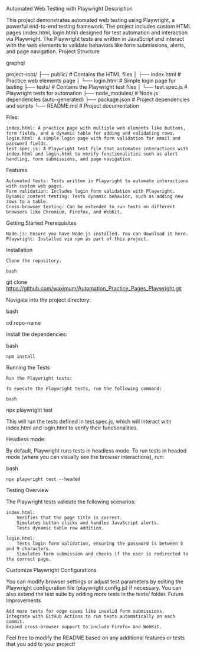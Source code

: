 Automated Web Testing with Playwright
Description

This project demonstrates automated web testing using Playwright, a powerful end-to-end testing framework. The project includes custom HTML pages (index.html, login.html) designed for test automation and interaction via Playwright. The Playwright tests are written in JavaScript and interact with the web elements to validate behaviors like form submissions, alerts, and page navigation.
Project Structure

graphql

project-root/
├── public/                 # Contains the HTML files
│   ├── index.html          # Practice web elements page
│   └── login.html          # Simple login page for testing
├── tests/                  # Contains the Playwright test files
│   └── test.spec.js        # Playwright tests for automation
├── node_modules/           # Node.js dependencies (auto-generated)
├── package.json            # Project dependencies and scripts
└── README.md               # Project documentation

Files:

    index.html: A practice page with multiple web elements like buttons, form fields, and a dynamic table for adding and validating rows.
    login.html: A simple login page with form validation for email and password fields.
    test.spec.js: A Playwright test file that automates interactions with index.html and login.html to verify functionalities such as alert handling, form submissions, and page navigation.

Features

    Automated tests: Tests written in Playwright to automate interactions with custom web pages.
    Form validation: Includes login form validation with Playwright.
    Dynamic content testing: Tests dynamic behavior, such as adding new rows to a table.
    Cross-browser testing: Can be extended to run tests on different browsers like Chromium, Firefox, and WebKit.

Getting Started
Prerequisites

    Node.js: Ensure you have Node.js installed. You can download it here.
    Playwright: Installed via npm as part of this project.

Installation

    Clone the repository:

    bash

git clone https://github.com/waximum/Automation_Practice_Pages_Playwright.git

Navigate into the project directory:

bash

cd repo-name

Install the dependencies:

bash

    npm install

Running the Tests

    Run the Playwright tests:

    To execute the Playwright tests, run the following command:

    bash

npx playwright test

This will run the tests defined in test.spec.js, which will interact with index.html and login.html to verify their functionalities.

Headless mode:

By default, Playwright runs tests in headless mode. To run tests in headed mode (where you can visually see the browser interactions), run:

bash

    npx playwright test --headed

Testing Overview

The Playwright tests validate the following scenarios:

    index.html:
        Verifies that the page title is correct.
        Simulates button clicks and handles JavaScript alerts.
        Tests dynamic table row addition.

    login.html:
        Tests login form validation, ensuring the password is between 5 and 9 characters.
        Simulates form submission and checks if the user is redirected to the correct page.

Customize Playwright Configurations

You can modify browser settings or adjust test parameters by editing the Playwright configuration file (playwright.config.js) if necessary. You can also extend the test suite by adding more tests in the tests/ folder.
Future Improvements

    Add more tests for edge cases like invalid form submissions.
    Integrate with GitHub Actions to run tests automatically on each commit.
    Expand cross-browser support to include Firefox and WebKit.


Feel free to modify the README based on any additional features or tests that you add to your project!
